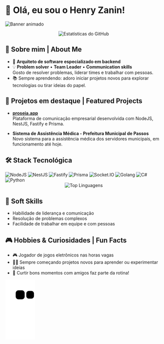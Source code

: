 # 👋 Olá, eu sou o Henry Zanin!

![Banner animado](https://capsule-render.vercel.app/api?type=waving&color=gradient&height=200&section=header&text=Arquiteto%20de%20Software%20Backend&fontSize=40&animation=fadeIn)

<div align="center">
  <img src="https://github-readme-stats.vercel.app/api?username=henrygoeszanin&show_icons=true&theme=radical" alt="Estatísticas do GitHub" />
</div>

## 🚀 Sobre mim | About Me

- 🎯 **Arquiteto de software especializado em backend**  
- 💡 **Problem solver** • **Team Leader** • **Communication skills**  
  Gosto de resolver problemas, liderar times e trabalhar com pessoas.
- 📚 Sempre aprendendo: adoro iniciar projetos novos para explorar tecnologias ou tirar ideias do papel.

## 💼 Projetos em destaque | Featured Projects

- [**proseia.app**](https://proseia.app)  
  Plataforma de comunicação empresarial desenvolvida com NodeJS, NestJS, Fastify e Prisma.

- **Sistema de Assistência Médica - Prefeitura Municipal de Passos**  
  Novo sistema para a assistência médica dos servidores municipais, em funcionamento até hoje.

## 🛠️ Stack Tecnológica

<div style="display: inline-block">
  <img src="https://img.shields.io/badge/Node.js-339933?style=for-the-badge&logo=nodedotjs&logoColor=white" alt="NodeJS"/>
  <img src="https://img.shields.io/badge/NestJS-E0234E?style=for-the-badge&logo=nestjs&logoColor=white" alt="NestJS"/>
  <img src="https://img.shields.io/badge/Fastify-000000?style=for-the-badge&logo=fastify&logoColor=white" alt="Fastify"/>
  <img src="https://img.shields.io/badge/Prisma-2D3748?style=for-the-badge&logo=Prisma&logoColor=white" alt="Prisma"/>
  <img src="https://img.shields.io/badge/Socket.io-010101?style=for-the-badge&logo=Socket.io&logoColor=white" alt="Socket.IO"/>
  <img src="https://img.shields.io/badge/Go-00ADD8?style=for-the-badge&logo=go&logoColor=white" alt="Golang"/>
  <img src="https://img.shields.io/badge/C%23-239120?style=for-the-badge&logo=c-sharp&logoColor=white" alt="C#"/>
  <img src="https://img.shields.io/badge/Python-3776AB?style=for-the-badge&logo=python&logoColor=white" alt="Python"/>
</div>

<div align="center">
  <img src="https://github-readme-stats.vercel.app/api/top-langs/?username=henrygoeszanin&layout=compact&theme=radical" alt="Top Linguagens" />
</div>

## 🌟 Soft Skills

- Habilidade de liderança e comunicação
- Resolução de problemas complexos
- Facilidade de trabalhar em equipe e com pessoas

## 🎮 Hobbies & Curiosidades | Fun Facts

- 🎮 Jogador de jogos eletrônicos nas horas vagas
- 🧑‍💻 Sempre começando projetos novos para aprender ou experimentar ideias
- 🤝 Curtir bons momentos com amigos faz parte da rotina!

<!-- Snake animation que "come" os quadradinhos do seu gráfico de contribuições -->
![Snake animation](https://github.com/henrygoeszanin/henrygoeszanin/blob/output/github-contribution-grid-snake.svg)
